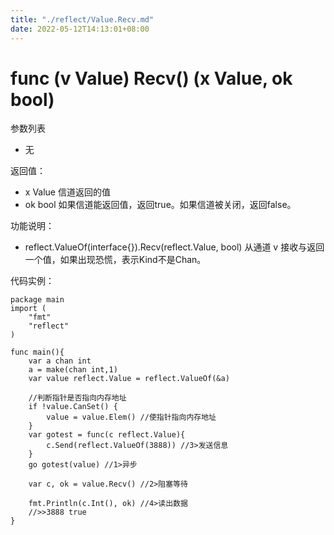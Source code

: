 ```yaml
---
title: "./reflect/Value.Recv.md"
date: 2022-05-12T14:13:01+08:00
---
```

# func (v Value) Recv() (x Value, ok bool)

参数列表

- 无 

返回值：

- x Value 信道返回的值
- ok bool 如果信道能返回值，返回true。如果信道被关闭，返回false。

功能说明：

- reflect.ValueOf(interface{}).Recv(reflect.Value, bool) 从通道 v 接收与返回一个值，如果出现恐慌，表示Kind不是Chan。

代码实例：
  
	package main
	import (
		"fmt"
		"reflect"
	)
	
	func main(){
		var a chan int
		a = make(chan int,1)
		var value reflect.Value = reflect.ValueOf(&a)

		//判断指针是否指向内存地址
		if !value.CanSet() {
			value = value.Elem() //使指针指向内存地址
		}
		var gotest = func(c reflect.Value){
			c.Send(reflect.ValueOf(3888)) //3>发送信息
		}
		go gotest(value) //1>异步
		
		var c, ok = value.Recv() //2>阻塞等待
		
		fmt.Println(c.Int(), ok) //4>读出数据
		//>>3888 true
	}
